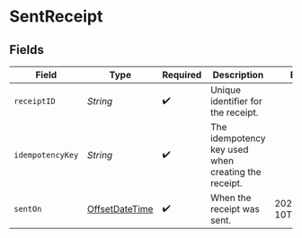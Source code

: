 # SentReceipt


## Fields

| Field                                                                                     | Type                                                                                      | Required                                                                                  | Description                                                                               | Example                                                                                   |
| ----------------------------------------------------------------------------------------- | ----------------------------------------------------------------------------------------- | ----------------------------------------------------------------------------------------- | ----------------------------------------------------------------------------------------- | ----------------------------------------------------------------------------------------- |
| `receiptID`                                                                               | *String*                                                                                  | :heavy_check_mark:                                                                        | Unique identifier for the receipt.                                                        |                                                                                           |
| `idempotencyKey`                                                                          | *String*                                                                                  | :heavy_check_mark:                                                                        | The idempotency key used when creating the receipt.                                       |                                                                                           |
| `sentOn`                                                                                  | [OffsetDateTime](https://docs.oracle.com/javase/8/docs/api/java/time/OffsetDateTime.html) | :heavy_check_mark:                                                                        | When the receipt was sent.                                                                | 2025-11-10T23:00:000Z                                                                     |